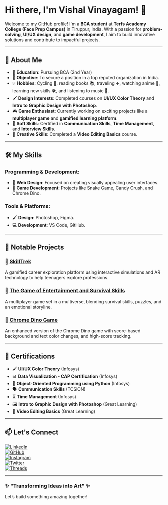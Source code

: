 # Hi there, I'm Vishal Vinayagam! 👋

Welcome to my GitHub profile! I'm a **BCA student** at **Terfs Academy College (Face Prep Campus)** in Tiruppur, India. With a passion for **problem-solving**, **UI/UX design**, and **game development**, I aim to build innovative solutions and contribute to impactful projects.

---

## 🚀 About Me
- 🏫 **Education**: Pursuing BCA (2nd Year)
- 🎯 **Objective**: To secure a position in a top reputed organization in India.
- 💡 **Hobbies**: Cycling 🚴, reading books 📚, traveling ✈️, watching anime 🌸, learning new skills 🛠️, and listening to music 🎵.
- 🖌️ **Design Interests**: Completed courses on **UI/UX Color Theory** and **Intro to Graphic Design with Photoshop**.
- 🎮 **Game Enthusiast**: Currently working on exciting projects like a **multiplayer game** and **gamified learning platform**.
- 📝 **Soft Skills**: Certified in **Communication Skills**, **Time Management**, and **Interview Skills**.
- 🎥 **Creative Skills**: Completed a **Video Editing Basics** course.

---

## 🛠️ My Skills

### Programming & Development:
- 🎨 **Web Design**: Focused on creating visually appealing user interfaces.
- 🎲 **Game Development**: Projects like Snake Game, Candy Crush, and Chrome Dino.

### Tools & Platforms:
- 🖌️ **Design**: Photoshop, Figma.
- 💻 **Development**: VS Code, GitHub.

---

## 🌟 Notable Projects

### 🎲 [SkillTrek](#)
A gamified career exploration platform using interactive simulations and AR technology to help teenagers explore professions.

### 🌌 [The Game of Entertainment and Survival Skills](#)
A multiplayer game set in a multiverse, blending survival skills, puzzles, and an emotional storyline.

### 🦖 [Chrome Dino Game](#)
An enhanced version of the Chrome Dino game with score-based background and text color changes, and high-score tracking.

---

## 📜 Certifications
- 🖌️ **UI/UX Color Theory** (Infosys)
- 📊 **Data Visualization - CAP Certification** (Infosys)
- 🐍 **Object-Oriented Programming using Python** (Infosys)
- 🗣️ **Communication Skills** (TCSiON)
- ⏳ **Time Management** (Infosys)
- 🖼️ **Intro to Graphic Design with Photoshop** (Great Learning)
- 🎥 **Video Editing Basics** (Great Learning)

---

## 📫 Let's Connect
[![LinkedIn](https://img.shields.io/badge/-In-blue?style=for-the-badge&logo=linkedin&logoColor=white)](https://www.linkedin.com/in/vishal-vinayagam)  
[![GitHub](https://img.shields.io/badge/-Git-black?style=for-the-badge&logo=github&logoColor=white)](https://github.com/vishal-vinayagam)  
[![Instagram](https://img.shields.io/badge/-Ig-E4405F?style=for-the-badge&logo=instagram&logoColor=white)](https://www.instagram.com/)  
[![Twitter](https://img.shields.io/badge/-X-1DA1F2?style=for-the-badge&logo=twitter&logoColor=white)](https://twitter.com/)  
[![Threads](https://img.shields.io/badge/-T-000000?style=for-the-badge&logo=threads&logoColor=white)](https://www.threads.net/)

---

### ✨ "Transforming Ideas into Art" ✨
Let’s build something amazing together!

